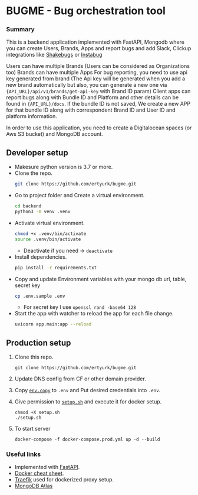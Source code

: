 # BUGME - Bug orchestration tool
### Summary
This is a backend application implemented with FastAPI, Mongodb where you can create Users, Brands, Apps and report bugs and add Slack, Clickup integrations like [Shakebugs](https://www.shakebugs.com/) or [Instabug](https://instabug.com/)

Users can have multiple Brands (Users can be considered as Organizations too)
Brands can have multiple Apps 
For bug reporting, you need to use api key generated from brand (The Api key will be generated when you add a new brand automatically but also, you can generate a new one via `{API_URL}/api/v1/brands/get-api-key` with Brand ID param)
Client apps can report bugs along with Bundle ID and Platform and other details can be found in `{API_URL}/docs`. If the bundle ID is not saved, We create a new APP for that bundle ID along with correspondent Brand ID and User ID and platform information. 

In order to use this application, you need to create a Digitalocean spaces (or Aws S3 bucket) and MongoDB account.

## Developer setup 
- Makesure python version is 3.7 or more.
- Clone the repo.
    ```sh
    git clone https://github.com/ertyurk/bugme.git
    ```
- Go to project folder and Create a virtual environment.
    ```sh
    cd backend
    python3 -m venv .venv
    ```
- Activate virtual environment.
    ```sh
    chmod +x .venv/bin/activate
    source .venv/bin/activate
    ```
    - Deactivate if you need -> ```deactivate```
- Install dependencies.
    ```sh
    pip install -r requirements.txt
    ```
- Copy and update Environment variables with your mongo db url, table, secret key
    ```sh
    cp .env.sample .env
    ```
    - For secret key I use ```openssl rand -base64 128```
- Start the app with watcher to reload the app for each file change.
    ```sh
    uvicorn app.main:app --reload
    ```


## Production setup

1. Clone this repo.
        
    ```
    git clone https://github.com/ertyurk/bugme.git
    ```
        
2. Update DNS config from CF or other domain provider.
3. Copy [`env.copy`](env.copy) to `.env` and Put desired credentials into `.env`.
4. Give permission to [`setup.sh`](setup.sh) and execute it for docker setup.

    ```
    chmod +X setup.sh
    ./setup.sh
    ```
5. To start server

    ```
    docker-compose -f docker-compose.prod.yml up -d --build
    ```

### Useful links

- Implemented with [FastAPI](https://fastapi.tiangolo.com/tutorial).
- [Docker cheat sheet](https://www.digitalocean.com/community/tutorials/how-to-remove-docker-images-containers-and-volumes#:~:text=Remove%20all%20images,docker%20images%20%2Da).
- [Traefik](https://doc.traefik.io/traefik/providers/docker/) used for dockerized proxy setup.
- [MongoDB Atlas](https://docs.atlas.mongodb.com/tutorial/deploy-free-tier-cluster/)
